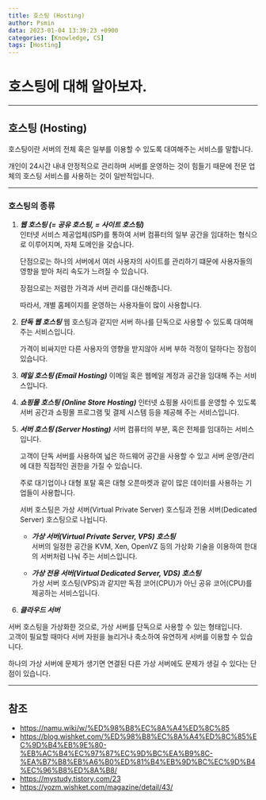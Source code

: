 ```yaml
---
title: 호스팅 (Hosting)
author: Psmin
data: 2023-01-04 13:39:23 +0900
categories: [Knowledge, CS]
tags: [Hosting]
---
```


# 호스팅에 대해 알아보자.

---

## 호스팅 (Hosting)

호스팅이란 서버의 전체 혹은 일부를 이용할 수 있도록 대여해주는 서비스를 말합니다.

개인이 24시간 내내 안정적으로 관리하며 서버를 운영하는 것이 힘들기 때문에 전문 업체의 호스팅 서비스를 사용하는 것이 일반적입니다.

---

### 호스팅의 종류

1. **_웹 호스팅 (= 공유 호스팅, = 사이트 호스팅)_**  
   인터넷 서비스 제공업체(ISP)를 통하여 서버 컴퓨터의 일부 공간을 임대하는 형식으로 이루어지며, 자체 도메인을 갖습니다.

   단점으로는 하나의 서버에서 여러 사용자의 사이트를 관리하기 떄문에 사용자들의 영향을 받아 처리 속도가 느려질 수 있습니다.

   장점으로는 저렴한 가격과 서버 관리를 대신해줍니다.

   따라서, 개별 홈페이지를 운영하는 사용자들이 많이 사용합니다.

2. **_단독 웹 호스팅_**
   웹 호스팅과 같지만 서버 하나를 단독으로 사용할 수 있도록 대여해주는 서비스입니다.

   가격이 비싸지만 다른 사용자의 영향을 받지않아 서버 부하 걱정이 덜하다는 장점이 있습니다.

3. **_메일 호스팅 (Email Hosting)_**
   이메일 혹은 웹메일 계정과 공간을 임대해 주는 서비스입니다.

4. **_쇼핑몰 호스팅 (Online Store Hosting)_**
   인터넷 쇼핑몰 사이트를 운영할 수 있도록 서버 공간과 쇼핑몰 프로그램 및 결제 시스템 등을 제공해 주는 서비스입니다.

5. **_서버 호스팅 (Server Hosting)_**
   서버 컴퓨터의 부분, 혹은 전체를 임대하는 서비스입니다.

   고객이 단독 서버를 사용하여 넓은 하드웨어 공간을 사용할 수 있고 서버 운영/관리에 대한 직접적인 권한을 가질 수 있습니다.

   주로 대기업이나 대형 포탈 혹은 대형 오픈마켓과 같이 많은 데이터를 사용하는 기업들이 사용합니다.

   서버 호스팅은 가상 서버(Virtual Private Server) 호스팅과 전용 서버(Dedicated Server) 호스팅으로 나뉩니다.

   - **_가상 서버(Virtual Private Server, VPS) 호스팅_**  
     서버의 일정한 공간을 KVM, Xen, OpenVZ 등의 가상화 기술을 이용하여 한대의 서버처럼 나눠 주는 서비스입니다.

   - **_가상 전용 서버(Virtual Dedicated Server, VDS) 호스팅_**  
     가상 서버 호스팅(VPS)과 같지만 독점 코어(CPU)가 아닌 공유 코어(CPU)를 제공하는 서비스입니다.

6. **_클라우드 서버_**

서버 호스팅을 가상화한 것으로, 가상 서버를 단독으로 사용할 수 있는 형태입니다.  
고객이 필요할 때마다 서버 자원을 늘리거나 축소하여 유연하게 서버를 이용할 수 있습니다.

하나의 가상 서버에 문제가 생기면 연결된 다른 가상 서버에도 문제가 생길 수 있다는 단점이 있습니다.

---

## 참조

- <https://namu.wiki/w/%ED%98%B8%EC%8A%A4%ED%8C%85>
- <https://blog.wishket.com/%ED%98%B8%EC%8A%A4%ED%8C%85%EC%9D%B4%EB%9E%80-%EB%AC%B4%EC%97%87%EC%9D%BC%EA%B9%8C-%EA%B7%B8%EB%A6%B0%ED%81%B4%EB%9D%BC%EC%9D%B4%EC%96%B8%ED%8A%B8/>
- <https://mystudy.tistory.com/23>
- <https://yozm.wishket.com/magazine/detail/43/>

